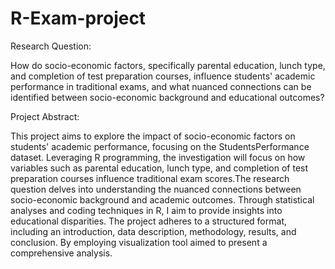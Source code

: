 # R-Exam-project
Research Question:

How do socio-economic factors, specifically parental education, lunch type, and completion of test preparation courses, influence students' academic performance in traditional exams, and what nuanced connections can be identified between socio-economic background and educational outcomes?


Project Abstract:

This project aims to explore the impact of socio-economic factors on students' academic performance, focusing on the StudentsPerformance dataset. Leveraging R programming, the investigation will focus on  how variables such as parental education, lunch type, and completion of test preparation courses influence traditional exam scores.The research question delves into understanding the nuanced connections between socio-economic background and academic outcomes. Through statistical analyses and coding techniques in R, I  aim to provide insights into educational disparities. The project adheres to a structured format, including an introduction, data description, methodology, results, and conclusion. By employing visualization tool aimed to present a comprehensive analysis.
